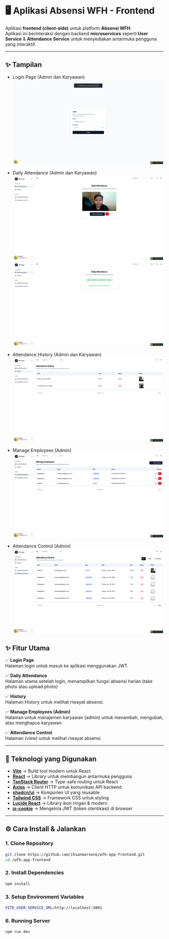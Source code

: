 # 🖥️ Aplikasi Absensi WFH - Frontend

Aplikasi **frontend (client-side)** untuk platform **Absensi WFH**.  
Aplikasi ini berinteraksi dengan backend **microservices** seperti **User Service** & **Attendance Service** untuk menyediakan antarmuka pengguna yang interaktif.

---

## ✨ Tampilan

- Login Page (Admin dan Karyawan)
  ![alt text](image.png)

- Daily Attendance (Admin dan Karyawan)
  ![alt text](image-1.png)
  ![alt text](image-2.png)

- Attendance History (Admin dan Karyawan)
  ![alt text](image-3.png)

- Manage Employees (Admin)
  ![alt text](image-4.png)

- Attendance Control (Admin)
  ![alt text](image-5.png)

## ✨ Fitur Utama

✅ **Login Page**  
Halaman login untuk masuk ke aplikasi menggunakan JWT.

✅ **Daily Attendance**  
Halaman utama setelah login, menampilkan fungsi absensi harian (take photo atau upload photo)

✅ **History**  
Halaman History untuk melihat riwayat absensi.

✅ **Manage Employees (Admin)**  
Halaman untuk manajemen karyawan (admin) untuk menambah, mengubah, atau menghapus karyawan.

✅ **Attendance Control**  
Halaman (view) untuk melihat riwayat absensi.

---

## 🚀 Teknologi yang Digunakan

- **[Vite](https://vitejs.dev/)** → Build tool modern untuk React
- **[React](https://react.dev/)** → Library untuk membangun antarmuka pengguna
- **[TanStack Router](https://tanstack.com/router)** → Type-safe routing untuk React
- **[Axios](https://axios-http.com/)** → Client HTTP untuk komunikasi API backend
- **[shadcn/ui](https://ui.shadcn.com/)** → Komponen UI yang reusable
- **[Tailwind CSS](https://tailwindcss.com/)** → Framework CSS untuk styling
- **[Lucide React](https://lucide.dev/)** → Library ikon ringan & modern
- **[js-cookie](https://github.com/js-cookie/js-cookie)** → Mengelola JWT (token otentikasi) di browser

---

## ⚙️ Cara Install & Jalankan

### 1. Clone Repository

```bash
git clone https://github.com/ihsanmarseno/wfh-app-frontend.git
cd /wfh-app-frontend
```

### 2. Install Dependencies

```bash
npm install
```

### 3. Setup Environment Variables

```bash
VITE_USER_SERVICE_URL=http://localhost:5001
```

### 6. Running Server

```bash
npm run dev
```
